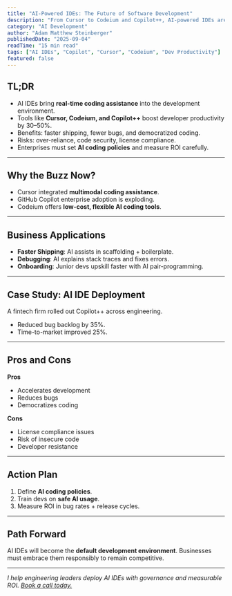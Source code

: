 ```yaml
---
title: "AI-Powered IDEs: The Future of Software Development"
description: "From Cursor to Codeium and Copilot++, AI-powered IDEs are redefining how developers write, debug, and ship code. Learn how this shift impacts your business."
category: "AI Development"
author: "Adam Matthew Steinberger"
publishedDate: "2025-09-04"
readTime: "15 min read"
tags: ["AI IDEs", "Copilot", "Cursor", "Codeium", "Dev Productivity"]
featured: false
---
```


## TL;DR
- AI IDEs bring **real-time coding assistance** into the development environment.  
- Tools like **Cursor, Codeium, and Copilot++** boost developer productivity by 30–50%.  
- Benefits: faster shipping, fewer bugs, and democratized coding.  
- Risks: over-reliance, code security, license compliance.  
- Enterprises must set **AI coding policies** and measure ROI carefully.  

---

## Why the Buzz Now?

- Cursor integrated **multimodal coding assistance**.  
- GitHub Copilot enterprise adoption is exploding.  
- Codeium offers **low-cost, flexible AI coding tools**.  

---

## Business Applications

- **Faster Shipping**: AI assists in scaffolding + boilerplate.  
- **Debugging**: AI explains stack traces and fixes errors.  
- **Onboarding**: Junior devs upskill faster with AI pair-programming.  

---

## Case Study: AI IDE Deployment

A fintech firm rolled out Copilot++ across engineering.  
- Reduced bug backlog by 35%.  
- Time-to-market improved 25%.  

---

## Pros and Cons

**Pros**  
- Accelerates development  
- Reduces bugs  
- Democratizes coding  

**Cons**  
- License compliance issues  
- Risk of insecure code  
- Developer resistance  

---

## Action Plan

1. Define **AI coding policies**.  
2. Train devs on **safe AI usage**.  
3. Measure ROI in bug rates + release cycles.  

---

## Path Forward

AI IDEs will become the **default development environment**. Businesses must embrace them responsibly to remain competitive.  

---

*I help engineering leaders deploy AI IDEs with governance and measurable ROI. [Book a call today.](/services/ai-consulting)*
